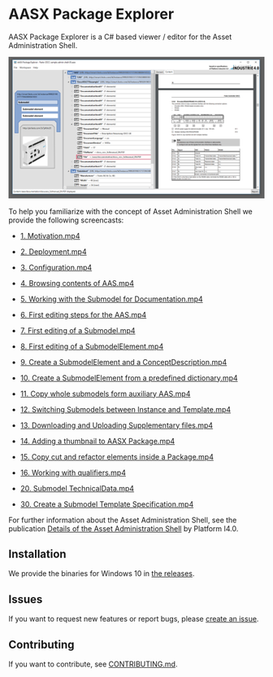 AASX Package Explorer
=====================
AASX Package Explorer is a C# based viewer / editor for the 
Asset Administration Shell.

![screenshot](
https://github.com/admin-shell-io/aasx-package-explorer/raw/master/screenshot.png
)

To help you familiarize with the concept of Asset Administration Shell 
we provide the following screencasts:

* [ 1. Motivation.mp4](
http://h2841345.stratoserver.net:55000/Aasx_PackEx_Tutorial_-_EN_-_01_Motivation.mp4
)

* [ 2. Deployment.mp4](
http://h2841345.stratoserver.net:55000/Aasx_PackEx_Tutorial_-_EN_-_02_Deployment.mp4
)

* [ 3. Configuration.mp4](
http://h2841345.stratoserver.net:55000/Aasx_PackEx_Tutorial_-_EN_-_03_Configuration.mp4
)

* [ 4. Browsing contents of AAS.mp4](
http://h2841345.stratoserver.net:55000/Aasx_PackEx_Tutorial_-_EN_-_04_Browsing_contents_of_AAS.mp4
)

* [ 5. Working with the Submodel for Documentation.mp4](
http://h2841345.stratoserver.net:55000/Aasx_PackEx_Tutorial_-_EN_-_05_Working_with_the_Submodel_for_Documentation.mp4
)

* [ 6. First editing steps for the AAS.mp4](
http://h2841345.stratoserver.net:55000/Aasx_PackEx_Tutorial_-_EN_-_06_First_editing_steps_for_the_AAS.mp4
)

* [ 7. First editing of a Submodel.mp4](
http://h2841345.stratoserver.net:55000/Aasx_PackEx_Tutorial_-_EN_-_07_First_editing_of_a_Submodel.mp4
)

* [ 8. First editing of a SubmodelElement.mp4](
http://h2841345.stratoserver.net:55000/Aasx_PackEx_Tutorial_-_EN_-_08_First_editing_of_a_SubmodelElement.mp4
)

* [ 9. Create a SubmodelElement and a ConceptDescription.mp4](
http://h2841345.stratoserver.net:55000/Aasx_PackEx_Tutorial_-_EN_-_09_Create_a_SubmodelElement_and_a_ConceptDescription.mp4
)

* [10. Create a SubmodelElement from a predefined dictionary.mp4](
http://h2841345.stratoserver.net:55000/Aasx_PackEx_Tutorial_-_EN_-_10_Create_a_SubmodelElement_from_a_predefined_dictionary.mp4
)

* [11. Copy whole submodels form auxiliary AAS.mp4](
http://h2841345.stratoserver.net:55000/Aasx_PackEx_Tutorial_-_EN_-_11_Copy_whole_submodels_form_auxiliary_AAS.mp4
)

* [12. Switching Submodels between Instance and Template.mp4](
http://h2841345.stratoserver.net:55000/Aasx_PackEx_Tutorial_-_EN_-_12_Switching_Submodels_between_Instance_and_Template.mp4
)

* [13. Downloading and Uploading Supplementary files.mp4](
http://h2841345.stratoserver.net:55000/Aasx_PackEx_Tutorial_-_EN_-_13_Downloading_and_Uploading_Supplementary_files.mp4
)

* [14. Adding a thumbnail to AASX Package.mp4](
http://h2841345.stratoserver.net:55000/Aasx_PackEx_Tutorial_-_EN_-_14_Adding_a_thumbnail_to_AASX_Package.mp4
)

* [15. Copy cut and refactor elements inside a Package.mp4](
http://h2841345.stratoserver.net:55000/Aasx_PackEx_Tutorial_-_EN_-_15_Copy_cut_and_refactor_elements_inside_a_Package.mp4
)

* [16. Working with qualifiers.mp4](
http://h2841345.stratoserver.net:55000/Aasx_PackEx_Tutorial_-_EN_-_16_Working_with_qualifiers.mp4
)

* [20. Submodel TechnicalData.mp4](
http://h2841345.stratoserver.net:55000/Aasx_PackEx_Tutorial_-_EN_-_20_Submodel_TechnicalData.mp4
)

* [30. Create a Submodel Template Specification.mp4](
http://h2841345.stratoserver.net:55000/Aasx_PackEx_Tutorial_-_EN_-_30_Create_a_Submodel_Template_Specification.mp4
)

For further information about the Asset Administration Shell, see the 
publication [Details of the Asset Administration Shell](
https://www.plattform-i40.de/I40/Redaktion/EN/Downloads/Publikation/2018-details-of-the-asset-administration-shell.html
) by Platform I4.0.

Installation
------------
We provide the binaries for Windows 10 in [the releases](
https://github.com/admin-shell-io/aasx-package-explorer/releases). 

Issues
------
If you want to request new features or report bugs, please 
[create an issue](
https://github.com/admin-shell-io/aasx-package-explorer/issues/new/choose). 

Contributing
------------
If you want to contribute, see [CONTRIBUTING.md](
https://github.com/admin-shell-io/aasx-package-explorer/blob/master/CONTRIBUTING.md
).

